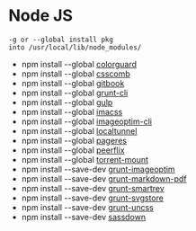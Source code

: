 # Node JS

    -g or --global install pkg
    into /usr/local/lib/node_modules/

* npm install --global [colorguard](https://www.npmjs.org/package/colorguard)
* npm install --global [csscomb](https://www.npmjs.org/package/csscomb)
* npm install --global [gitbook](https://www.npmjs.org/package/gitbook)
* npm install --global [grunt-cli](https://www.npmjs.org/package/grunt-cli)
* npm install --global [gulp](https://www.npmjs.org/package/gulp)
* npm install --global [imacss](https://www.npmjs.org/package/imacss)
* npm install --global [imageoptim-cli](https://www.npmjs.org/package/imageoptim-cli)
* npm install --global [localtunnel](https://www.npmjs.org/package/localtunnel)
* npm install --global [pageres](https://www.npmjs.org/package/pageres)
* npm install --global [peerflix](https://www.npmjs.org/package/peerflix)
* npm install --global [torrent-mount](https://www.npmjs.org/package/torrent-mount)
* npm install --save-dev [grunt-imageoptim](https://www.npmjs.org/package/grunt-imageoptim)
* npm install --save-dev [grunt-markdown-pdf](https://www.npmjs.org/package/grunt-markdown-pdf)
* npm install --save-dev [grunt-smartrev](https://www.npmjs.org/package/grunt-smartrev)
* npm install --save-dev [grunt-svgstore](https://www.npmjs.org/package/grunt-svgstore)
* npm install --save-dev [grunt-uncss](https://www.npmjs.org/package/grunt-uncss)
* npm install --save-dev [sassdown](https://www.npmjs.org/package/sassdown)

